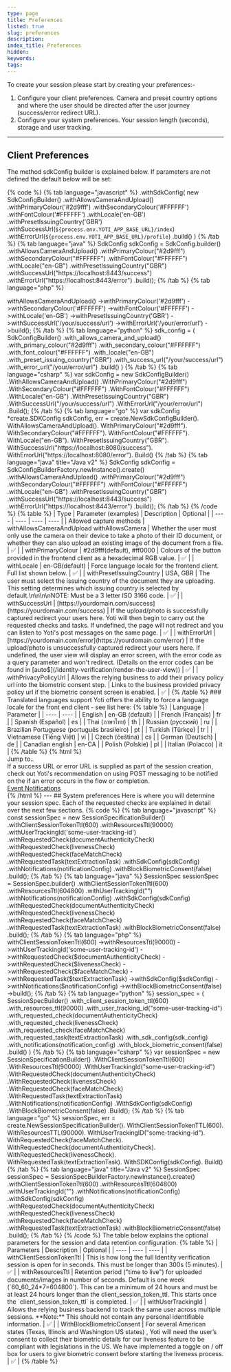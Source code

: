 ```yaml
---
type: page
title: Preferences
listed: true
slug: preferences
description: 
index_title: Preferences
hidden: 
keywords: 
tags: 
---
```


To create your session please start by creating your preferences:- 

1. Configure your client preferences. Camera and preset country options and where the user should be directed after the user journey (success/error redirect URL).
2. Configure your system preferences. Your  session length (seconds), storage and user tracking.

---

## Client Preferences

The method sdkConfig builder is explained below. If parameters are not defined the default below will be set:

{% code %}
{% tab language="javascript" %}
.withSdkConfig(
        new SdkConfigBuilder()
          .withAllowsCameraAndUpload()
          .withPrimaryColour('#2d9fff')
          .withSecondaryColour('#FFFFFF')
          .withFontColour('#FFFFFF')
          .withLocale('en-GB')
          .withPresetIssuingCountry('GBR')
          .withSuccessUrl(`${process.env.YOTI_APP_BASE_URL}/index`)
          .withErrorUrl(`${process.env.YOTI_APP_BASE_URL}/profile`)
          .build()
      )
{% /tab %}
{% tab language="java" %}
SdkConfig sdkConfig = SdkConfig.builder()
                .withAllowsCameraAndUpload()
                .withPrimaryColour("#2d9fff")
                .withSecondaryColour("#FFFFFF")
                .withFontColour("#FFFFFF")
                .withLocale("en-GB")
                .withPresetIssuingCountry("GBR")
                .withSuccessUrl("https://localhost:8443/success")
                .withErrorUrl("https://localhost:8443/error")
                .build();
{% /tab %}
{% tab language="php" %}
<?php

$sdkConfig =
    (new SdkConfigBuilder())
    ->withAllowsCameraAndUpload()
    ->withPrimaryColour('#2d9fff')
    ->withSecondaryColour('#FFFFFF')
    ->withFontColour('#FFFFFF')
    ->withLocale('en-GB')
    ->withPresetIssuingCountry('GBR')
    ->withSuccessUrl('/your/success/url')
    ->withErrorUrl('/your/error/url')
    ->build();
{% /tab %}
{% tab language="python" %}
sdk_config = (
    SdkConfigBuilder()
    .with_allows_camera_and_upload()
    .with_primary_colour("#2d9fff")
    .with_secondary_colour("#FFFFFF")
    .with_font_colour("#FFFFFF")
    .with_locale("en-GB")
    .with_preset_issuing_country("GBR")
    .with_success_url("/your/success/url")
    .with_error_url("/your/error/url")
    .build()
)
{% /tab %}
{% tab language="csharp" %}
var sdkConfig = new SdkConfigBuilder()
                .WithAllowsCameraAndUpload()
                .WithPrimaryColour("#2d9fff")
                .WithSecondaryColour("#FFFFFF")
                .WithFontColour("#FFFFFF")
                .WithLocale("en-GB")
                .WithPresetIssuingCountry("GBR")
                .WithSuccessUrl("/your/success/url")
                .WithErrorUrl("/your/error/url")
                .Build();
{% /tab %}
{% tab language="go" %}
var sdkConfig *create.SDKConfig
sdkConfig, err = create.NewSdkConfigBuilder().
	WithAllowsCameraAndUpload().
	WithPrimaryColour("#2d9fff").
	WithSecondaryColour("#FFFFFF").
	WithFontColour("#FFFFFF").
	WithLocale("en-GB").
	WithPresetIssuingCountry("GBR").
	WithSuccessUrl("https://localhost:8080/success").
	WithErrorUrl("https://localhost:8080/error").
	Build()
{% /tab %}
{% tab language="java" title="Java v2" %}
SdkConfig sdkConfig = SdkConfigBuilderFactory.newInstance().create()
                .withAllowsCameraAndUpload()
                .withPrimaryColour("#2d9fff")
                .withSecondaryColour("#FFFFFF")
                .withFontColour("#FFFFFF")
                .withLocale("en-GB")
                .withPresetIssuingCountry("GBR")
                .withSuccessUrl("https://localhost:8443/success")
                .withErrorUrl("https://localhost:8443/error")
                .build();
{% /tab %}
{% /code %}

{% table %}
| Type | Parameter (examples) | Description | Optional | 
| ---- | ---- | ---- | ---- | 
| Allowed capture methods | withAllowsCameraAndUpload withAllowsCamera | Whether the user must only use the camera on their device to take a photo of their ID document, or whether they can also upload an existing image of the document from a file. | ✅ | 
| withPrimaryColour | #2d9fff(default), #ff0000 | Colours of the button provided in the frontend client as a hexadecimal RGB value. | ✅ | 
| withLocale | en-GB(default) | Force language locale for the frontend client. Full list shown below. | ✅ | 
| withPresetIssuingCountry | USA, GBR | The user must select the issuing country of the document they are uploading. This setting determines which issuing country is selected by default.\n\n\n\nNOTE: Must be a 3 letter ISO 3166 code. | ✅ | 
| withSuccessUrl | [https://yourdomain.com/success](https://yourdomain.com/success) | If the upload/photo is successfully captured redirect your users here. Yoti will then begin to carry out the requested checks and tasks. If undefined, the page will not redirect and you can listen to Yoti's post messages on the same page. | ✅ | 
| withErrorUrl | [https://yourdomain.com/error](https://yourdomain.com/error) | If the upload/photo is unsuccessfully captured redirect your users here. If undefined, the user view will display an error screen, with the error code as a query parameter and won't redirect. (Details on the error codes can be found in [auto$](/identity-verification/render-the-user-view)) | ✅ | 
| withPrivacyPolicyUrl | Allows the relying business to add their privacy policy url into the biometric consent step. | Links to the business provided privacy policy url if the biometric consent screen is enabled. | ✅ | 
{% /table %}

### Translated languages support

Yoti offers the ability to force a language locale for the front end client - see list here:

{% table %}
| Language | Parameter | 
| ---- | ---- | 
| English | en-GB (default) | 
| French  (Français) | fr | 
| Spanish (Español) | es | 
| Thai (ภาษาไทย) | th | 
| Russian (русский) | ru | 
| Brazilian Portuguese (português brasileiro) | pt | 
| Turkish (Türkçe) | tr | 
| Vietnamese (Tiếng Việt) | vi | 
| Czech (čeština) | cs | 
| German (Deutsch) | de | 
| Canadian english | en-CA | 
| Polish (Polskie) | pl | 
| Italian (Polacco) | it | 
{% /table %}

{% html %}
<div class="alert-GTK">
    <div class="alert-title" id="GTK">
       Jump to.. 
    </div>
    <div class="alert-text">
If a success URL or error URL is supplied as part of the session creation, check out Yoti's recommendation on using POST messaging to be notified on the if an error occurs in the flow or completion.    
     
    </div>
    <div class="alert-links"> 
        <a href="https://developers.yoti.com/identity-verification/notifications">Event Notifications</a>
   </div>
</div>
{% /html %}

---

## System preferences

Here is where you will determine your session spec. Each of the requested checks are explained in detail over the next few sections. 

{% code %}
{% tab language="javascript" %}
const sessionSpec = new SessionSpecificationBuilder()
    .withClientSessionTokenTtl(600)
    .withResourcesTtl(90000)
    .withUserTrackingId('some-user-tracking-id')
    .withRequestedCheck(documentAuthenticityCheck)
    .withRequestedCheck(livenessCheck)
    .withRequestedCheck(faceMatchCheck)
    .withRequestedTask(textExtractionTask)
    .withSdkConfig(sdkConfig)
    .withNotifications(notificationConfig)
		.withBlockBiometricConsent(false)
    .build();
{% /tab %}
{% tab language="java" %}
SessionSpec sessionSpec = SessionSpec.builder()
                .withClientSessionTokenTtl(600)
                .withResourcesTtl(604800)
                .withUserTrackingId("<YOUR_USER_ID>")
                .withNotifications(notificationConfig)
                .withSdkConfig(sdkConfig)
                .withRequestedCheck(documentAuthenticityCheck)
                .withRequestedCheck(livenessCheck)
                .withRequestedCheck(faceMatchCheck)
                .withRequestedTask(textExtractionTask)
  							.withBlockBiometricConsent(false)
                .build();
{% /tab %}
{% tab language="php" %}
<?php

$sessionSpec = (new SessionSpecificationBuilder())
    ->withClientSessionTokenTtl(600)
    ->withResourcesTtl(90000)
    ->withUserTrackingId('some-user-tracking-id')
    ->withRequestedCheck($documentAuthenticityCheck)
    ->withRequestedCheck($livenessCheck)
    ->withRequestedCheck($faceMatchCheck)
    ->withRequestedTask($textExtractionTask)
    ->withSdkConfig($sdkConfig)
    ->withNotifications($notificationConfig)
  	->withBlockBiometricConsent(false)
    ->build();
{% /tab %}
{% tab language="python" %}
session_spec = (
    SessionSpecBuilder()
    .with_client_session_token_ttl(600)
    .with_resources_ttl(90000)
    .with_user_tracking_id("some-user-tracking-id")
    .with_requested_check(documentAuthenticityCheck)
    .with_requested_check(livenessCheck)
    .with_requested_check(faceMatchCheck)
    .with_requested_task(textExtractionTask)
    .with_sdk_config(sdk_config)
    .with_notifications(notification_config)
  	.with_block_biometric_consent(false)
    .build()
)
{% /tab %}
{% tab language="csharp" %}
var sessionSpec = new SessionSpecificationBuilder()
                .WithClientSessionTokenTtl(600)
                .WithResourcesTtl(90000)
                .WithUserTrackingId("some-user-tracking-id")
                .WithRequestedCheck(documentAuthenticityCheck)
                .WithRequestedCheck(livenessCheck)
                .WithRequestedCheck(faceMatchCheck)
                .WithRequestedTask(textExtractionTask)
                .WithNotifications(notificationConfig)
                .WithSdkConfig(sdkConfig)
  							.WithBlockBiometricConsent(false)
                .Build();
{% /tab %}
{% tab language="go" %}
sessionSpec, err = create.NewSessionSpecificationBuilder().
	WithClientSessionTokenTTL(600).
	WithResourcesTTL(90000).
	WithUserTrackingID("some-tracking-id").
	WithRequestedCheck(faceMatchCheck).
	WithRequestedCheck(documentAuthenticityCheck).
	WithRequestedCheck(livenessCheck).
	WithRequestedTask(textExtractionTask).
	WithSDKConfig(sdkConfig).
	Build()
{% /tab %}
{% tab language="java" title="Java v2" %}
SessionSpec sessionSpec = SessionSpecBuilderFactory.newInstance().create()
                .withClientSessionTokenTtl(600)
                .withResourcesTtl(604800)
                .withUserTrackingId("<YOUR_USER_ID>")
                .withNotifications(notificationConfig)
                .withSdkConfig(sdkConfig)
                .withRequestedCheck(documentAuthenticityCheck)
                .withRequestedCheck(livenessCheck)
                .withRequestedCheck(faceMatchCheck)
                .withRequestedTask(textExtractionTask)
  							.withBlockBiometricConsent(false)
                .build();
{% /tab %}
{% /code %}

The table below explains the optional parameters for the session and data retention configuration.

{% table %}
| Parameters | Description | Optional | 
| ---- | ---- | ---- | 
| withClientSessionTokenTtl | This is how long the full Identity verification session is open for in seconds. This must be longer than 300s (5 minutes). | ✅ | 
| withResourcesTtl | Retention period ("time to live") for uploaded documents/images in number of seconds. Default is one week (`60_60_24*7=604800`). This can be a minimum of 24 hours and must be at least 24 hours longer than the client_session_token_ttl. This starts once the `client_session_token_ttl` is completed. | ✅ | 
| withUserTrackingId | Allows the relying business backend to track the same user across multiple sessions. **Note:** This should not contain any personal identifiable information. | ✅ | 
| WithBlockBiometricConsent | For several American states (Texas, Illinois and Washington US states) , Yoti will need the user’s consent to collect their biometric details for our liveness feature to be compliant with legislations in the US. We have implemented a toggle on / off box for users to give biometric consent before starting the liveness process. | ✅ | 
{% /table %}